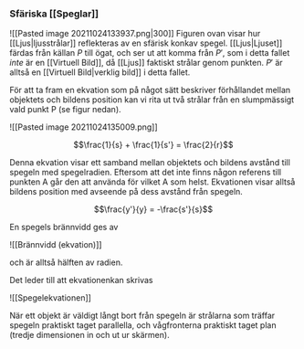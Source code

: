 ### Sfäriska [[Speglar]]
![[Pasted image 20211024133937.png|300]]
Figuren ovan visar hur [[Ljus|ljusstrålar]] reflekteras av en sfärisk konkav spegel. [[Ljus|Ljuset]] färdas från källan $P$ till ögat, och ser ut att komma från $P'$, som i detta fallet *inte* är en [[Virtuell Bild]], då [[Ljus]] faktiskt strålar genom punkten. $P'$ är alltså en [[Virtuell Bild|verklig bild]] i detta fallet. 

För att ta fram en ekvation som på något sätt beskriver förhållandet mellan objektets och bildens position kan vi rita ut två strålar från en slumpmässigt vald punkt P (se figur nedan).

![[Pasted image 20211024135009.png]]

$$\frac{1}{s} + \frac{1}{s'} = \frac{2}{r}$$

Denna ekvation visar ett samband mellan objektets och bildens avstånd till spegeln med spegelradien. Eftersom att det inte finns någon referens till punkten A  går den att använda för vilket A som helst. Ekvationen visar alltså bildens position med avseende på dess avstånd från spegeln.

$$\frac{y'}{y} = -\frac{s'}{s}$$

En spegels brännvidd ges av

![[Brännvidd (ekvation)]]

och är alltså hälften av radien.

Det leder till att ekvationenkan skrivas

![[Spegelekvationen]]

När ett objekt är väldigt långt bort från spegeln är strålarna som träffar spegeln praktiskt taget parallella, och vågfronterna praktiskt taget plan (tredje dimensionen in och ut ur skärmen).